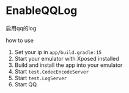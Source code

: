 # EnableQQLog
启用qq的log

how to use

1. Set your ip in `app/build.gradle:15`
2. Start your emulator with Xposed installed
3. Build and install the app into your emulator
4. Start `test.CodecEncodeServer`
5. Start `test.LogServer`
6. Start QQ.
